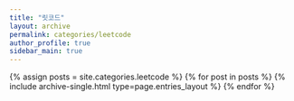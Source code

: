 ```yaml
---
title: "릿코드"
layout: archive
permalink: categories/leetcode
author_profile: true
sidebar_main: true
---
```



{% assign posts = site.categories.leetcode %}
{% for post in posts %} {% include archive-single.html type=page.entries_layout %} {% endfor %}